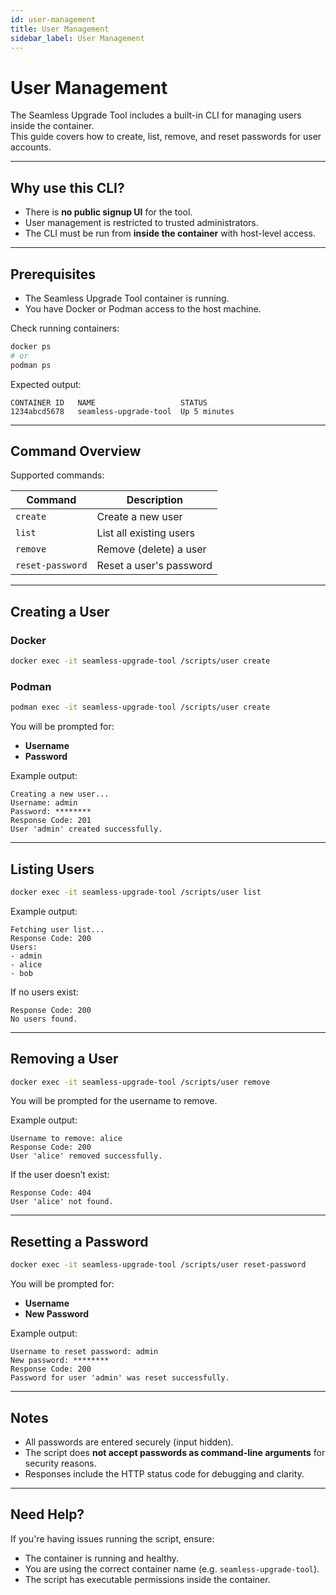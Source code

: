 ```yaml
---
id: user-management
title: User Management
sidebar_label: User Management
---
```


# User Management

The Seamless Upgrade Tool includes a built-in CLI for managing users inside the container.  
This guide covers how to create, list, remove, and reset passwords for user accounts.

---

## Why use this CLI?

- There is **no public signup UI** for the tool.
- User management is restricted to trusted administrators.
- The CLI must be run from **inside the container** with host-level access.

---

## Prerequisites

- The Seamless Upgrade Tool container is running.
- You have Docker or Podman access to the host machine.

Check running containers:

```bash
docker ps
# or
podman ps
````

Expected output:

```
CONTAINER ID   NAME                   STATUS
1234abcd5678   seamless-upgrade-tool  Up 5 minutes
```

---

## Command Overview

Supported commands:

| Command          | Description             |
| ---------------- | ----------------------- |
| `create`         | Create a new user       |
| `list`           | List all existing users |
| `remove`         | Remove (delete) a user  |
| `reset-password` | Reset a user's password |

---

## Creating a User

### Docker

```bash
docker exec -it seamless-upgrade-tool /scripts/user create
```

### Podman

```bash
podman exec -it seamless-upgrade-tool /scripts/user create
```

You will be prompted for:

* **Username**
* **Password**

Example output:

```
Creating a new user...
Username: admin
Password: ********
Response Code: 201
User 'admin' created successfully.
```

---

## Listing Users

```bash
docker exec -it seamless-upgrade-tool /scripts/user list
```

Example output:

```
Fetching user list...
Response Code: 200
Users:
- admin
- alice
- bob
```

If no users exist:

```
Response Code: 200
No users found.
```

---

## Removing a User

```bash
docker exec -it seamless-upgrade-tool /scripts/user remove
```

You will be prompted for the username to remove.

Example output:

```
Username to remove: alice
Response Code: 200
User 'alice' removed successfully.
```

If the user doesn’t exist:

```
Response Code: 404
User 'alice' not found.
```

---

## Resetting a Password

```bash
docker exec -it seamless-upgrade-tool /scripts/user reset-password
```

You will be prompted for:

* **Username**
* **New Password**

Example output:

```
Username to reset password: admin
New password: ********
Response Code: 200
Password for user 'admin' was reset successfully.
```

---

## Notes

* All passwords are entered securely (input hidden).
* The script does **not accept passwords as command-line arguments** for security reasons.
* Responses include the HTTP status code for debugging and clarity.

---

## Need Help?

If you're having issues running the script, ensure:

* The container is running and healthy.
* You are using the correct container name (e.g. `seamless-upgrade-tool`).
* The script has executable permissions inside the container.
